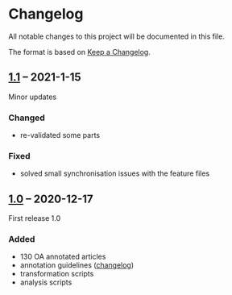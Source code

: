 # Changelog

All notable changes to this project will be documented in this file.

The format is based on [Keep a Changelog](https://keepachangelog.com/en/1.0.0/).

## [1.1] – 2021-1-15

Minor updates 

### Changed
+ re-validated some parts

### Fixed
+ solved small synchronisation issues with the feature files


## [1.0] – 2020-12-17

First release 1.0

### Added
+ 130 OA annotated articles 
+ annotation guidelines ([changelog](docs/CHANGELOG.md))
+ transformation scripts
+ analysis scripts


[Unreleased]: https://github.com/lfoppiano/SuperMat/compare/v1.0...HEAD
[1.1]: https://github.com/lfoppiano/SuperMat/compare/v1.0...v1.1
[1.0]: https://github.com/lfoppiano/SuperMat/compare/2e73878898f5d07e4137b406aa3e0d53ad675198...v1.0

<!-- markdownlint-disable-file MD024 MD033 -->
